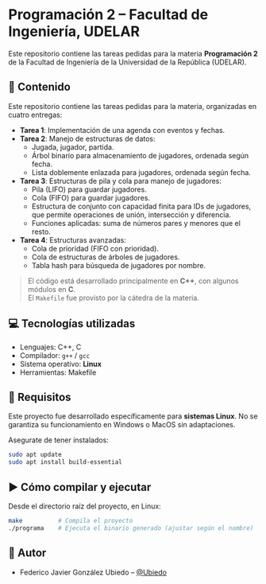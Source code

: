 # Programación 2 – Facultad de Ingeniería, UDELAR

Este repositorio contiene las tareas pedidas para la materia **Programación 2** de la Facultad de Ingeniería de la Universidad de la República (UDELAR).

## 📂 Contenido

Este repositorio contiene las tareas pedidas para la materia, organizadas en cuatro entregas:

- **Tarea 1**: Implementación de una agenda con eventos y fechas.
- **Tarea 2**: Manejo de estructuras de datos:
  - Jugada, jugador, partida.
  - Árbol binario para almacenamiento de jugadores, ordenada según fecha.
  - Lista doblemente enlazada para jugadores, ordenada según fecha.
- **Tarea 3**: Estructuras de pila y cola para manejo de jugadores:
  - Pila (LIFO) para guardar jugadores.
  - Cola (FIFO) para guardar jugadores.
  - Estructura de conjunto con capacidad finita para IDs de jugadores, que permite operaciones de unión, intersección y diferencia.
  - Funciones aplicadas: suma de números pares y menores que el resto.
- **Tarea 4**: Estructuras avanzadas:
  - Cola de prioridad (FIFO con prioridad).
  - Cola de estructuras de árboles de jugadores.
  - Tabla hash para búsqueda de jugadores por nombre.

> El código está desarrollado principalmente en **C++**, con algunos módulos en **C**.  
> El `Makefile` fue provisto por la cátedra de la materia.

## 💻 Tecnologías utilizadas

- Lenguajes: C++, C
- Compilador: `g++` / `gcc`
- Sistema operativo: **Linux**
- Herramientas: Makefile

## 🐧 Requisitos

Este proyecto fue desarrollado específicamente para **sistemas Linux**. No se garantiza su funcionamiento en Windows o MacOS sin adaptaciones.

Asegurate de tener instalados:

```bash
sudo apt update
sudo apt install build-essential
```

## ▶️ Cómo compilar y ejecutar

Desde el directorio raíz del proyecto, en Linux:

```bash
make          # Compila el proyecto
./programa    # Ejecuta el binario generado (ajustar según el nombre)
```

## 👤 Autor

- Federico Javier González Ubiedo – [@Ubiedo](https://github.com/Ubiedo)
